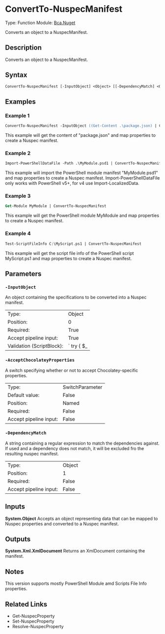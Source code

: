 # ConvertTo-NuspecManifest
Type: Function
Module: [Bca.Nuget](../ReadMe.md)

Converts an object to a NuspecManifest.
## Description
Converts an object to a NuspecManifest.
## Syntax
```ps
ConvertTo-NuspecManifest [-InputObject] <Object> [[-DependencyMatch] <Object>] [-AcceptChocolateyProperties] [<CommonParameters>]
```
## Examples
### Example 1
```ps
ConvertTo-NuspecManifest -InputObject ((Get-Content .\package.json) | Convert-From-Json)
```
This example will get the content of "package.json" and map properties to create a Nuspec manifest.
### Example 2
```ps
Import-PowerShellDataFile -Path .\MyModule.psd1 | ConvertTo-NuspecManifest
```
This example will import the PowerShell module manifest "MyModule.psd1" and map properties to create a Nuspec manifest.
Import-PowerShellDataFile only works with PowerShell v5+, for v4 use Import-LocalizedData.
### Example 3
```ps
Get-Module MyModule | ConvertTo-NuspecManifest
```
This example will get the PowerShell module MyModule and map properties to create a Nuspec manifest.
### Example 4
```ps
Test-ScriptFileInfo C:\MyScript.ps1 | ConvertTo-NuspecManifest
```
This example will get the script file info of the PowerShell script MyScript.ps1 and map properties to create a Nuspec manifest.
## Parameters
### `-InputObject`
An object containing the specifications to be converted into a Nuspec manifest.

| | |
|:-|:-|
|Type:|Object|
|Position:|0|
|Required:|True|
|Accept pipeline input:|True|
|Validation (ScriptBlock):|` try { $_ | ConvertTo-Json | ConvertFrom-Json $true } catch { throw "Could not convert input object type '$($InputObject.GetType().Name)'." } `|

### `-AcceptChocolateyProperties`
A switch specifying whether or not to accept Chocolatey-specific properties.

| | |
|:-|:-|
|Type:|SwitchParameter|
|Default value:|False|
|Position:|Named|
|Required:|False|
|Accept pipeline input:|False|

### `-DependencyMatch`
A string containing a regular expression to match the dependencies against.
If used and a dependency does not match, it will be excluded fro the resulting nuspec manifest.

| | |
|:-|:-|
|Type:|Object|
|Position:|1|
|Required:|False|
|Accept pipeline input:|False|

## Inputs
**System.Object**
Accepts an object representing data that can be mapped to Nuspec properties and converted to a Nuspec manifest.
## Outputs
**System.Xml.XmlDocument**
Returns an XmlDocument containing the manifest.
## Notes
This version supports mostly PowerShell Module amd Scripts File Info properties.
## Related Links
- Get-NuspecProperty
- Set-NuspecProperty
- Resolve-NuspecProperty

